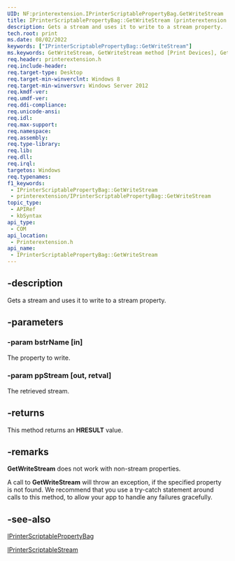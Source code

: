 ```yaml
---
UID: NF:printerextension.IPrinterScriptablePropertyBag.GetWriteStream
title: IPrinterScriptablePropertyBag::GetWriteStream (printerextension.h)
description: Gets a stream and uses it to write to a stream property.
tech.root: print
ms.date: 08/02/2022
keywords: ["IPrinterScriptablePropertyBag::GetWriteStream"]
ms.keywords: GetWriteStream, GetWriteStream method [Print Devices], GetWriteStream method [Print Devices],IPrinterScriptablePropertyBag interface, IPrinterScriptablePropertyBag interface [Print Devices],GetWriteStream method, IPrinterScriptablePropertyBag.GetWriteStream, IPrinterScriptablePropertyBag::GetWriteStream, print.iprinterscriptablepropertybag_getwritestream, printerextension/IPrinterScriptablePropertyBag::GetWriteStream
req.header: printerextension.h
req.include-header: 
req.target-type: Desktop
req.target-min-winverclnt: Windows 8
req.target-min-winversvr: Windows Server 2012
req.kmdf-ver: 
req.umdf-ver: 
req.ddi-compliance: 
req.unicode-ansi: 
req.idl: 
req.max-support: 
req.namespace: 
req.assembly: 
req.type-library: 
req.lib: 
req.dll: 
req.irql: 
targetos: Windows
req.typenames: 
f1_keywords:
 - IPrinterScriptablePropertyBag::GetWriteStream
 - printerextension/IPrinterScriptablePropertyBag::GetWriteStream
topic_type:
 - APIRef
 - kbSyntax
api_type:
 - COM
api_location:
 - Printerextension.h
api_name:
 - IPrinterScriptablePropertyBag::GetWriteStream
---
```


## -description

Gets a stream and uses it  to write to a stream property.

## -parameters

### -param bstrName [in]

The property to write.

### -param ppStream [out, retval]

The retrieved stream.

## -returns

This method returns an **HRESULT** value.

## -remarks

**GetWriteStream** does not work with non-stream properties.

A call to **GetWriteStream** will throw an exception, if the specified property is not found. We recommend that you use a try-catch statement around calls to this method, to allow your app to handle any failures gracefully.

## -see-also

[IPrinterScriptablePropertyBag](./nn-printerextension-iprinterscriptablepropertybag.md)

[IPrinterScriptableStream](./nn-printerextension-iprinterscriptablestream.md)
